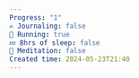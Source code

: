 ```yaml
---
Progress: "1"
✍️ Journaling: false
👟 Running: true
💤 8hrs of sleep: false
🧘 Meditation: false
Created time: 2024-05-23T21:40
---
```

